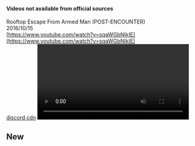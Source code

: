 #### Videos not available from official sources

Rooftop Escape From Armed Man (POST-ENCOUNTER)  
2016/10/15  
[https://www.youtube.com/watch?v=sqaWGbNlkIE](https://www.youtube.com/watch?v=sqaWGbNlkIE)   
[discord cdn]()
<video id="videoPlayer" width="400" autoplay autobuffer controls></video>

<script>
var videoPlayer = document.getElementById('videoPlayer')

var vArray = [
    "https://cdn.discordapp.com/attachments/1150826559301767209/1150826641031962704/Rooftop_Escape_From_Armed_Man_POST-ENCOUNTER-sqaWGbNlkIE.mp4",
]

videoPlayer.src = vArray[0]

i = 1
videoPlayer.onended = function(){
    if (i < vArray.length) {
        videoPlayer.src = vArray[i]
       i++
    }
}
</script>


## New  


<object type="text/html" data="video/first.html"></object>
